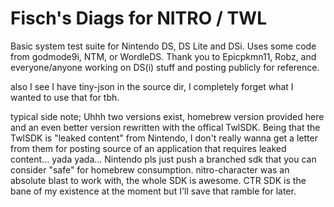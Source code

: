 # Fisch's Diags for NITRO / TWL
Basic system test suite for Nintendo DS, DS Lite and DSi.
Uses some code from godmode9i, NTM, or WordleDS. Thank you to Epicpkmn11, Robz, and everyone/anyone working on DS(i) stuff and posting publicly for reference. 

also I see I have tiny-json in the source dir, I completely forget what I wanted to use that for tbh.


typical side note;
Uhhh two versions exist, homebrew version provided here and an even better version rewritten with the offical TwlSDK. Being that the TwlSDK is "leaked content" from Nintendo, I don't really wanna get a letter from them for posting source of an application that requires leaked content... yada yada... Nintendo pls just push a branched sdk that you can consider "safe" for homebrew consumption. nitro-character was an absolute blast to work with, the whole SDK is awesome. CTR SDK is the bane of my existence at the moment but I'll save that ramble for later.  
